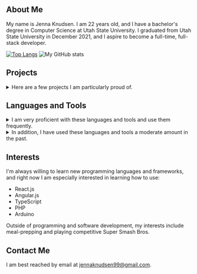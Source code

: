 ## About Me

My name is Jenna Knudsen. I am 22 years old, and I have a bachelor's degree in Computer Science at Utah State University. 
I graduated from Utah State University in December 2021, and I aspire to become a full-time, full-stack developer.

[![Top Langs](https://github-readme-stats.vercel.app/api/top-langs/?username=jennaknudsen&layout=compact)](https://github.com/anuraghazra/github-readme-stats)
![My GitHub stats](https://github-readme-stats.vercel.app/api?username=jennaknudsen&hide_title=true&count_private=true&include_all_commits=true&hide_rank=true)

## Projects

<details>
 <summary>
Here are a few projects I am particularly proud of. 
 </summary>

### [Tetris](https://github.com/jennaknudsen/cs5410/tree/main/FinalProject-Tetris) 

<div> 
 <a href="https://docs.microsoft.com/en-us/dotnet/csharp/">
  <img src="https://img.shields.io/badge/C%23-239120?style=for-the-badge&logo=c-sharp&logoColor=white" />
 </a>
 <a href="https://dotnet.microsoft.com/">
  <img src="https://img.shields.io/badge/.NET-5C2D91?style=for-the-badge&logo=.net&logoColor=white" />
 </a>
 <a href="https://www.monogame.net/">
  <img src="https://img.shields.io/badge/MonoGame-D54B23?style=for-the-badge&logo=.net&logoColor=white" />
 </a>
</div>

<a href="https://github.com/jennaknudsen/cs5410/tree/main/FinalProject-Tetris">
 <img src="https://raw.githubusercontent.com/jennaknudsen/jennaknudsen/main/images/tetris-game.png" width="600" />
</a>

A Tetris game I created from scratch using C# and Monogame.
 
* The Tetris AI used in Attract Mode was based on results from Yiyuan Lee's Tetris AI training 
  (training details [here](https://codemyroad.wordpress.com/2013/04/14/tetris-ai-the-near-perfect-player/),
  GitHub repo [here](https://github.com/LeeYiyuan/tetrisai)).
* Game details:
  * Uses the [Original Nintendo scoring system](https://tetris.fandom.com/wiki/Scoring#Original_Nintendo_Scoring_System).
  * Uses [sticky gravity](https://tetris.fandom.com/wiki/Line_clear#Line_clear_gravity) on line clears.
  * New level reached after every 10 line clears.
* Persistent storage for this game stores high scores and control configs between sessions.

### [Cross-Platform CLI Shell](https://github.com/jennaknudsen/cross-platform-cli-environment)
<div>
 <a href="https://dev.java/">
  <img src="https://img.shields.io/badge/Java-ED8B00?style=for-the-badge&logo=java&logoColor=white" />
 </a>
 <a href="https://gradle.org/">
  <img src="https://img.shields.io/badge/Gradle-02303A?style=for-the-badge&logo=gradle&logoColor=white" />
 </a>
</div>

<a href="https://github.com/jennaknudsen/cross-platform-cli-environment">
 <img src="https://raw.githubusercontent.com/jennaknudsen/jennaknudsen/main/images/command-shell.png" width="600" />
</a>
 
A cross-platform command-line interface I wrote in Java. 

* This shell is designed to work out-of-the-box with Windows, macOS, and Linux.
* Processes can be ran by name from the command line.
  * The shell checks files in the current directory as well as the system PATH.
* This command shell supports builtins such as `list`, `cd`, and `history`.
* Piping using the `|` symbol is supported between two processes.

### [Lunar Lander](https://github.com/jennaknudsen/cs5410/tree/main/Assn3-LunarLander)

<div> 
 <a href="https://docs.microsoft.com/en-us/dotnet/csharp/">
  <img src="https://img.shields.io/badge/C%23-239120?style=for-the-badge&logo=c-sharp&logoColor=white" />
 </a>
 <a href="https://dotnet.microsoft.com/">
  <img src="https://img.shields.io/badge/.NET-5C2D91?style=for-the-badge&logo=.net&logoColor=white" />
 </a>
 <a href="https://www.monogame.net/">
  <img src="https://img.shields.io/badge/MonoGame-D54B23?style=for-the-badge&logo=.net&logoColor=white" />
 </a>
</div>
 
<a href="https://github.com/jennaknudsen/cs5410/tree/main/Assn3-LunarLander">
 <img src="https://raw.githubusercontent.com/jennaknudsen/jennaknudsen/main/images/lunar-lander-game.png" width="600" />
</a>

A Lunar Lander game I created from scratch using C# and Monogame. 
 
* Terrain for this game is generated using the [midpoint displacement algorithm](https://bitesofcode.wordpress.com/2016/12/23/landscape-generation-using-midpoint-displacement/).
* The lander's physics are calculated using a real-time physics simulation. 
  * Lander thrust acceleration: 7 m/s^2.
  * Moon's gravity acceleration: -1.62 m/s^2.
* Persistent storage for this game stores high scores and control configs between sessions.
 
### [Dan's Bagel Shop](https://github.com/jennaknudsen/cs3450-7even) 

<div>
 <a href="https://developer.mozilla.org/en-US/docs/Web/HTML">
  <img src="https://img.shields.io/badge/HTML5-E34F26?style=for-the-badge&logo=html5&logoColor=white" />
 </a>
 <a href="https://www.w3.org/Style/CSS/Overview.en.html">
  <img src="https://img.shields.io/badge/CSS-239120?&style=for-the-badge&logo=css3&logoColor=white" />
 </a>
 <a href="https://developer.mozilla.org/en-US/docs/Web/JavaScript">
  <img src="https://img.shields.io/badge/JavaScript-323330?style=for-the-badge&logo=javascript&logoColor=F7DF1E" />
 </a>
 <a href="https://www.djangoproject.com/">
  <img src="https://img.shields.io/badge/Django-092E20?style=for-the-badge&logo=django&logoColor=white" />
 </a>
 <a href="https://www.python.org/">
  <img src="https://img.shields.io/badge/Python-14354C?style=for-the-badge&logo=python&logoColor=white" />
 </a>
 <a href="https://www.sqlite.org/index.html">
  <img src="https://img.shields.io/badge/SQLite-07405E?style=for-the-badge&logo=sqlite&logoColor=white" />
 </a>
</div>

<a href="https://github.com/jennaknudsen/cs3450-7even">
 <img src="https://raw.githubusercontent.com/jennaknudsen/jennaknudsen/main/images/dans-bagel-shop.png" width="600" />
</a>

A website I created with two colleagues for a course project. It simulates a bagel shop from the perspective of 
a customer, an employee, a manager, and an owner. This webpage was created using the Django framework.

* Various actions such as customer/employee account creation, placing an order, adding more inventory stock,
  adding account funds to customer balances, etc. are supported.
  * Customer accounts can be created by anyone, but employee accounts must be created by a manager.
* The client sends various HTTP requests to the Django server, the Django server handles these requests using 
  Python programs, and the server returns a new webpage back to the client.
* This project uses an SQLite database to hold all information for customers, accounts, menu items, etc.

</details>

## Languages and Tools

<details>
 <summary>
  I am very proficient with these languages and tools and use them frequently.
 </summary>
<ul>
  <li> C# </li>
  <li> Java </li>
  <li> Android Studio </li>
  <li> Python </li>
  <li> HTML/CSS/JavaScript </li>
  <li> Anaconda/Juypter Notebook </li>
  <li> Ubuntu Server management using Bash and SSH </li>
  <li> Collaboration with other developers using Git and GitHub </li>
  <li> Developing using Windows, macOS, and Linux </li>
 </ul>
</details>

<details>
 <summary>
  In addition, I have used these languages and tools a moderate amount in the past.
 </summary>
 <ul>
  <li> Node.js </li>
  <li> MongoDB </li>
  <li> Docker </li>
  <li> C/C++ </li>
  <li> Kotlin </li>
  <li> Microsoft SQL Server </li>
  <li> Django </li>
  <li> D3.js </li>
 </ul>
</details>

## Interests

I'm always willing to learn new programming languages and frameworks, and right now I am especially interested in learning how to use:

* React.js
* Angular.js
* TypeScript
* PHP
* Arduino

Outside of programming and software development, my interests include meal-prepping and playing competitive Super Smash Bros.

## Contact Me

I am best reached by email at jennaknudsen99@gmail.com.
